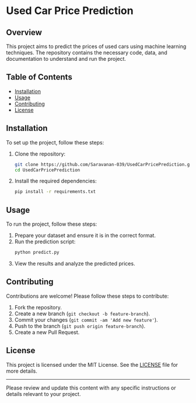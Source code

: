 
# Used Car Price Prediction

## Overview
This project aims to predict the prices of used cars using machine learning techniques. The repository contains the necessary code, data, and documentation to understand and run the project.

## Table of Contents
- [Installation](#installation)
- [Usage](#usage)
- [Contributing](#contributing)
- [License](#license)

## Installation
To set up the project, follow these steps:

1. Clone the repository:
    ```sh
    git clone https://github.com/Saravanan-039/UsedCarPricePrediction.git
    cd UsedCarPricePrediction
    ```

2. Install the required dependencies:
    ```sh
    pip install -r requirements.txt
    ```

## Usage
To run the project, follow these steps:

1. Prepare your dataset and ensure it is in the correct format.
2. Run the prediction script:
    ```sh
    python predict.py
    ```
3. View the results and analyze the predicted prices.

## Contributing
Contributions are welcome! Please follow these steps to contribute:

1. Fork the repository.
2. Create a new branch (`git checkout -b feature-branch`).
3. Commit your changes (`git commit -am 'Add new feature'`).
4. Push to the branch (`git push origin feature-branch`).
5. Create a new Pull Request.

## License
This project is licensed under the MIT License. See the [LICENSE](LICENSE) file for more details.

---

Please review and update this content with any specific instructions or details relevant to your project.

